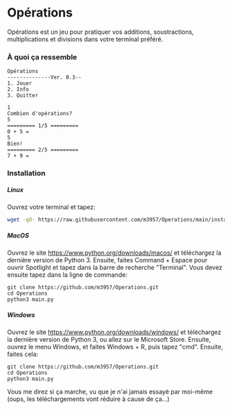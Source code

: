 # Opérations
Opérations est  un jeu pour pratiquer vos additions, soustractions, multiplications et divisions dans votre terminal préféré.
### À quoi ça ressemble

    Opérations
    --------------Ver. 0.3--
    1. Jouer
    2. Info
    3. Quitter

    1
    Combien d'opérations? 
    5
    ========= 1/5 =========
    0 + 5 = 
    5
    Bien!
    ========= 2/5 =========
    7 + 9 = 


### Installation
##### Linux
Ouvrez votre terminal et tapez:

```bash
wget -qO- https://raw.githubusercontent.com/m3957/Operations/main/install | bash
```

##### MacOS
Ouvrez le site https://www.python.org/downloads/macos/ et téléchargez la dernière version de Python 3. Ensuite, faites Command + Espace pour ouvrir Spotlight et tapez dans la barre de recherche "Terminal". Vous devez ensuite tapez dans la ligne de commande:

    git clone https://github.com/m3957/Operations.git
    cd Operations
    python3 main.py
##### Windows
Ouvrez le site https://www.python.org/downloads/windows/ et téléchargez la dernière version de Python 3, ou allez sur le Microsoft Store. Ensuite, ouvrez le menu Windows, et faites Windows + R, puis tapez "cmd". Ensuite, faites cela:

    git clone https://github.com/m3957/Operations.git
    cd Operations
    python3 main.py
    
Vous me direz si ça marche, vu que je n'ai jamais essayé par moi-même (oups, les téléchargements vont réduire à cause de ça...)

